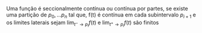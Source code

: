 Uma função é seccionalmente contínua ou contínua por partes, se existe uma partição de  $p_0,...p_n$ tal que, f(t) é contínua em cada subintervalo $p_{i+1}$ e os limites laterais sejam $\lim_{t^- \to p_i} f(t)$ e $\lim_{t^+ \to p_i} f(t)$ são finitos